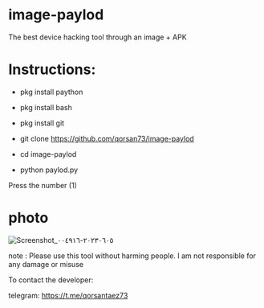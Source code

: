 # image-paylod
The best device hacking tool through an image + APK

# Instructions:
* pkg install paython

* pkg install bash

* pkg install git

* git clone https://github.com/qorsan73/image-paylod

* cd image-paylod

* python paylod.py

Press the number (1)

# photo
![Screenshot_٢٠٢٣٠٦٠٥-٠٠٤٩١٦](https://github.com/qorsan73/image-paylod/assets/99475446/0e3c165b-c64d-4c9e-8d4a-d41c53814d22)


note :
Please use this tool without harming people. I am not responsible for any damage or misuse

To contact the developer:

telegram: https://t.me/qorsantaez73
